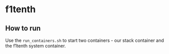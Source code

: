 # f1tenth

## How to run

Use the `run_containers.sh` to start two containers - our stack container and the f1tenth system container.
